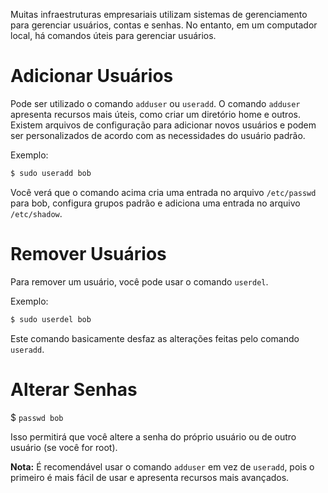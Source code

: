 Muitas infraestruturas empresariais utilizam sistemas de gerenciamento para gerenciar usuários, contas e senhas. No entanto, em um computador local, há comandos úteis para gerenciar usuários.

# Adicionar Usuários

Pode ser utilizado o comando `adduser` ou `useradd`. O comando `adduser` apresenta recursos mais úteis, como criar um diretório home e outros. Existem arquivos de configuração para adicionar novos usuários e podem ser personalizados de acordo com as necessidades do usuário padrão.

Exemplo:

```bash
$ sudo useradd bob
```

Você verá que o comando acima cria uma entrada no arquivo `/etc/passwd` para bob, configura grupos padrão e adiciona uma entrada no arquivo `/etc/shadow`.

# Remover Usuários

Para remover um usuário, você pode usar o comando `userdel`.

Exemplo:

```bash
$ sudo userdel bob
```

Este comando basicamente desfaz as alterações feitas pelo comando `useradd`.

# Alterar Senhas

$ `passwd bob`

Isso permitirá que você altere a senha do próprio usuário ou de outro usuário (se você for root).

**Nota:** É recomendável usar o comando `adduser` em vez de `useradd`, pois o primeiro é mais fácil de usar e apresenta recursos mais avançados.